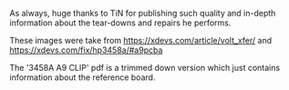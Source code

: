 As always, huge thanks to TiN for publishing such quality and in-depth information about the tear-downs and repairs he performs.

These images were take from https://xdevs.com/article/volt_xfer/ and https://xdevs.com/fix/hp3458a/#a9pcba

The '3458A A9 CLIP' pdf is a trimmed down version which just contains information about the reference board. 
